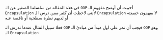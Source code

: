 في هذه المقالة من سلسلتنا الصغير عن الـ `OOP` أحببت أن أوضح مفهوم الـ `Encapsulation` لأنني لاحظت أن كثير ممن درس الـ `Encapsulation` لا يفهمون حقيقته أو لديهم نظرة سطحية أو ناقصة عنه

فعلا سبيل المثال عندما تدرس الـ `OOP` فيجب أن تمر على اول مبدأ من مبادئ الـ `OOP` وهو الـ `Encapsulation`
